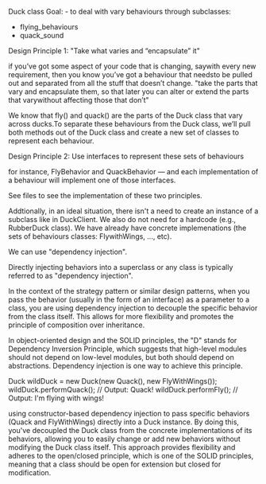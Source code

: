 Duck class
Goal: - to deal with vary behaviours through subclasses:

- flying_behaviours
- quack_sound

Design Principle 1:
"Take what varies and “encapsulate” it"

if you’ve got some aspect of your code that is changing, saywith every new requirement, then you know you’ve got a behaviour that needsto be pulled out and separated from all the stuff that doesn’t change.
"take the parts that vary and encapsulate them, so that later you can alter or extend the parts that varywithout affecting those that don’t"

We know that fly() and quack() are the parts of the Duck class that vary across ducks.To separate these behaviours from the Duck class, we’ll pull both methods out of the Duck class and create a new set of classes to represent each behaviour.

Design Principle 2:
Use interfaces to represent these sets of behaviours

for instance, FlyBehavior and QuackBehavior — and each implementation of a behaviour will implement one of those interfaces.

See files to see the implementation of these two principles.

Addtionally, in an ideal situation, there isn't a need to create an instance of a subclass like in DuckClient. We also do not need for a hardcode (e.g., RubberDuck class). We have already have concrete implemenations (the sets of behaviours classes: FlywithWings, ..., etc).

We can use "dependency injection".

Directly injecting behaviors into a superclass or any class is typically referred to as "dependency injection".

In the context of the strategy pattern or similar design patterns, when you pass the behavior (usually in the form of an interface) as a parameter to a class, you are using dependency injection to decouple the specific behavior from the class itself. This allows for more flexibility and promotes the principle of composition over inheritance.

In object-oriented design and the SOLID principles, the "D" stands for Dependency Inversion Principle, which suggests that high-level modules should not depend on low-level modules, but both should depend on abstractions. Dependency injection is one way to achieve this principle.

Duck wildDuck = new Duck(new Quack(), new FlyWithWings());
wildDuck.performQuack(); // Output: Quack!
wildDuck.performFly(); // Output: I'm flying with wings!

using constructor-based dependency injection to pass specific behaviors (Quack and FlyWithWings) directly into a Duck instance. By doing this, you've decoupled the Duck class from the concrete implementations of its behaviors, allowing you to easily change or add new behaviors without modifying the Duck class itself. This approach provides flexibility and adheres to the open/closed principle, which is one of the SOLID principles, meaning that a class should be open for extension but closed for modification.
